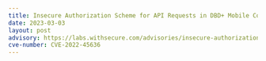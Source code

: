 ```yaml
---
title: Insecure Authorization Scheme for API Requests in DBD+ Mobile Companion Application for Megafeis Smart Locks
date: 2023-03-03
layout: post
advisory: https://labs.withsecure.com/advisories/insecure-authorization-scheme-for-api-requests-in-dbd--mobile-co
cve-number: CVE-2022-45636
---
```

